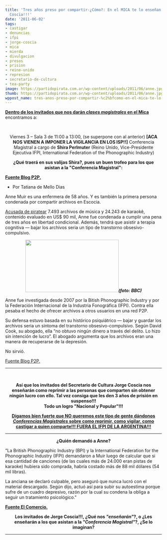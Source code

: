 ```yaml
---
title: 'Tres años preso por compartir-¿Cómo?: En el MICA te lo enseñan!!!-Gracias
  Coscia!!!'
date: '2011-06-02'
tags:
- castigar
- denuncias
- ifpi
- jorge-coscia
- mica
- mierda
- divulgacion
- presos
- prision
- reino-unido
- represion
- secretario-de-cultura
- tea-party
image: https://partidopirata.com.ar/wp-content/uploads/2011/06/anne.jpg
thumb: https://partidopirata.com.ar/wp-content/uploads/2011/06/anne.jpg
wppost_name: tres-anos-preso-por-compartir-%c2%bfcomo-en-el-mica-te-lo-ensenan-gracias-coscia
---
```


<strong><a href="https://partidopirata.com.ar/1097/%c2%a1todos-al-mica-a-hacernos-escuchar">Dentro de los invitados que nos darán <em>clases magistrales</em> en el Mica</a> </strong>encontramos a:

&nbsp;
<p style="text-align: center;">Viernes 3 – Sala 3 de 11:00 a 13:00, (se superpone con al anterior) <strong>[ACA NOS VIENEN A IMPONER LA VIGILANCIA EN LOS ISP!!]</strong> Conferencia Magistral a cargo de <strong>Shira Perlmuter</strong> (Reino Unido, Vice-Presidente Ejecutiva IFPI, International Federation of the Phonographic Industry)</p>
<p style="text-align: center;"><strong>¿Qué traerá en sus valijas Shira?, pues un buen trofeo para los que asistan a la "Conferencia Magistral":</strong>
<strong><a href="http://blogs.estadao.com.br/p2p/2011/05/31/pena-por-pirataria-terapia/" target="_blank"></a></strong></p>
<p style="text-align: left;"><strong><a href="http://blogs.estadao.com.br/p2p/2011/05/31/pena-por-pirataria-terapia/" target="_blank">Fuente Blog P2P.</a></strong></p>

<ul class="credito">
	<li>Por Tatiana de Mello Dias</li>
</ul>
Anne Muir es una enfermera de 58 años. Y es también la primera persona condenada por compartir archivos en Escocia.

<a href="http://www.bbc.co.uk/news/uk-scotland-glasgow-west-13351116">Acusada de piratear</a> 7.493 archivos de música y 24.243 de karaokê, contenido evaluado en US$ 90 mil, Anne fue condenada a cumplir una pena de tres años en libertad condicional. Además, tendrá que asistir a terapia cognitiva — bajar los archivos seria un tipo de transtorno obsesivo-compulsivo.
<p style="text-align: center;"><a href="https://partidopirata.com.ar/wp-content/uploads/2011/06/anne.jpg"><img class="aligncenter size-medium wp-image-1104" title="anne" src="https://partidopirata.com.ar/wp-content/uploads/2011/06/anne-300x168.jpg" alt="" width="300" height="168" /></a><strong><em>(foto: BBC)</em></strong></p>
Anne fue investigada desde 2007 por la Bitish Phonographic Industry y por la Federación Internacional de la Industria Fonográfica (IFPI). Contra ella pesaba el hecho de ofrecer archivos a otros usuarios en una red P2P.

Su defensa estuvo basada en su histórico psiquiátrico — bajar y guardar los archivos seria un sintoma del transtorno obsesivo-compulsivo.
Según David Cook, su abogado, ella “no obtuvo ningún dinero a través del delito. Lo hizo sin intención de lucro”. El abogado argumenta que los archivos eran una manera de recuperarse de la depresión.

No sirvió.

<a href="http://blogs.estadao.com.br/p2p/2011/05/31/pena-por-pirataria-terapia/" target="_blank">Fuente Blog P2P.</a>

<hr />

&nbsp;
<div style="text-align: center;"><strong>Así que los invitados del Secretario de Cultura Jorge Coscia nos enseñarán como reprimir a las personas que comparten sin obtener ningún lucro con ello. Tal vez consiga que les den 3 años de prisión en suspenso!!!</strong></div>
<div style="text-align: center;"><strong>Todo un logro "Nacional y Popular"!!!</strong></div>
<p style="text-align: center;"><strong><a href="https://partidopirata.com.ar/1097/%C2%A1todos-al-mica-a-hacernos-escuchar">Dígamos bien fuerte que NO queremos este tipo de gente dándonos <em>Conferencias Magistrales</em> sobre como reprimir, como vigilar, como castigar a quien comparte!!! FUERA EL IFPI DE LA ARGENTINA!!!</a></strong></p>


<hr />
<p style="text-align: center;"><strong>¿Quién demandó a Anne?</strong></p>
"La British Phonographic Industry (BPI) y la International Federation  for the Phonographic Industry (IFPI) demandaron a Muir luego de  calcular que si esa cantidad de canciones (de las cuales más de 24.000  eran pistas de karaoke) hubiera sido comprada, habría costado más de 88  mil dólares (54 mil libras).

La anciana se declaró culpable, pero aseguró que nunca lucró con el  material descargado. Según dijo, actuó así para subir su autoestima  porque sufre de un cuadro depresivo, razón por la cual su condena la  obliga a seguir un tratamiento psicológico."

<strong><a href="http://elcomercio.pe/tecnologia/766961/noticia-anciana-fue-sentenciada-libertad-condicional-compartir-musica" target="_blank">Fuente El Comercio.</a></strong>
<p style="text-align: center;"><strong>Los invitados de Jorge Coscia!!!, ¿Qué nos <em>"enseñarán"</em>?, o ¿Les enseñarán a los que asistan a la <em>"Conferencia Magistral"</em>?, ¿Se lo imaginan?
</strong></p>


<hr />

&nbsp;

